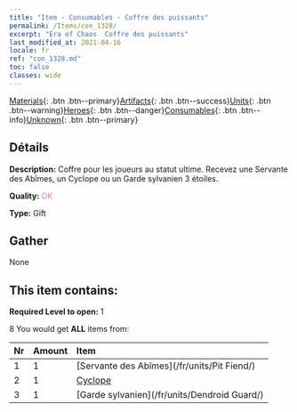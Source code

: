 ```yaml
---
title: "Item - Consumables - Coffre des puissants"
permalink: /Items/con_1328/
excerpt: "Era of Chaos  Coffre des puissants"
last_modified_at: 2021-04-16
locale: fr
ref: "con_1328.md"
toc: false
classes: wide
---
```

 [Materials](/fr/Items/){: .btn .btn--primary}[Artifacts](/fr/Items/Artifacts/){: .btn .btn--success}[Units](/fr/Items/Units/){: .btn .btn--warning}[Heroes](/fr/Items/Heroes/){: .btn .btn--danger}[Consumables](/fr/Items/Consumables/){: .btn .btn--info}[Unknown](/fr/Items/Unknown/){: .btn .btn--primary}

## Détails
 **Description:** Coffre pour les joueurs au statut ultime. Recevez une Servante des Abîmes, un Cyclope ou un Garde sylvanien 3 étoiles.

 **Quality:** <span style="color: #DA70D6">OK</span>

 **Type:** Gift

## Gather

  None

## This item contains:

 **Required Level to open:** 1

 8 You would get **ALL** items  from:

  | Nr | Amount |     Item    |
  |:---|:-------|:------------|
  | 1 | 1 | [Servante des Abîmes](/fr/units/Pit Fiend/) |  | 
  | 2 | 1 | [Cyclope](/fr/units/Cyclops/) |  | 
  | 3 | 1 | [Garde sylvanien](/fr/units/Dendroid Guard/) |  | 
